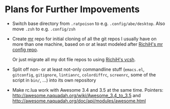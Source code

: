 Plans for Further Impovements
=============================

* Switch base directory from `.ratpoison` to
  e.g. `.config/abe/desktop`. Also move `.zsh` to e.g. `.config/zsh`

* Create [mr](http://myrepos.branchable.com/) repo for initial cloning
  of all the git repos I usually have on more than one machine, based
  on or at least modeled after
  [RichiH's mr config repo](https://github.com/RichiH/vcsh_mr_template).

  Or just migrate all my dot file repos to using
  [RichiH's vcsh](https://github.com/RichiH/vcsh).

* Split off non- or at least not-only commandline stuff (`emacs.el`,
  `gitconfig`, `gitignore`, `lintianrc`, `colordiffrc`, `screenrc`,
  some of the script in `bin/`, ...)  into its own repository

* Make rc.lua work with Awesome 3.4 and 3.5 at the same time.
  Pointers: http://awesome.naquadah.org/wiki/Awesome_3.4_to_3.5 and
  http://awesome.naquadah.org/doc/api/modules/awesome.html
